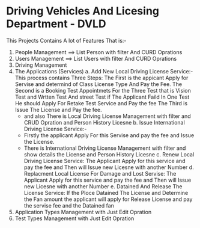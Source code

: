# Driving Vehicles  And Licesing Department - DVLD
This Projects Contains A lot of Features That is:-
1. People Management ==> List Person with filter And CURD Oprations 
2. Users Management ==> List Users with filter And CURD Oprations
3. Driving Management
4. The Applications (Services) 
  a. Add New Local Driving License Service:-
      This process contains Three Steps:
      The First is the appicant Apply for Servise and determind of Class License Type And Pay the Fee.
      The Second is a Booking Test Appointmets For the Three Test
         that is Vision Test and Wrtten Test And street Test if The
         Applicant Faild In One Test He should Apply For Retake Test Service
         and Pay the fee
      The Third is Issue The License and Pay the fee.
      - and also There is Local Driving License Management with filter and CRUD Opration
        and Person History Licesne
 b. Issue International Driving License Service:-
    - Firstly the applicant Apply For this Servise and pay the fee and Issue the License. 
    - There is International Driving License Management with filter and show details the License
     and Person History Licesne
 c. Renew Local Driving License Service:
      The Applicant Apply for this service and pay the fee and Then will Issue new
      Licesne with another Number 
 d. Replacment Local License For Damage and Lost Servise:
    The Applicant Apply for this service and pay the fee and Then will Issue new
      Licesne with another Number 
 e. Datained And Release The License Service:
      If the Ploce Datained The License and Determine the Fan amount
      the applicant will apply for Release License and pay the servise fee
      and the Datained fan
5. Application Types Management with Just Edit Opration
6. Test Types Management with Just Edit Opration
